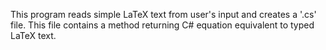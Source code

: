This program reads simple LaTeX text from user's input and creates a '.cs' file. This file contains a method returning C# equation equivalent to typed LaTeX text.